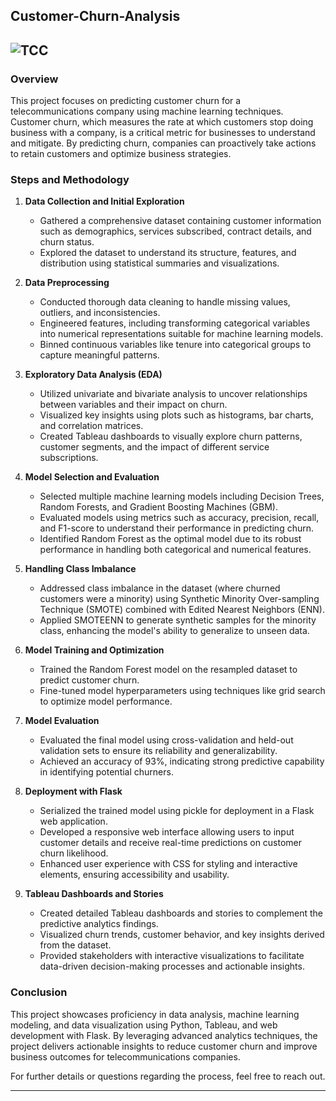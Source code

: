 ## Customer-Churn-Analysis

![TCC](https://github.com/ShivaNagaJyothi-Cherukuri/Teleco-Customer-Churn-Analysis/assets/125705831/05488a65-037b-4e3f-986e-7e989e5e3955)
--
### Overview
This project focuses on predicting customer churn for a telecommunications company using machine learning techniques. Customer churn, which measures the rate at which customers stop doing business with a company, is a critical metric for businesses to understand and mitigate. By predicting churn, companies can proactively take actions to retain customers and optimize business strategies.

### Steps and Methodology

1. **Data Collection and Initial Exploration**
   - Gathered a comprehensive dataset containing customer information such as demographics, services subscribed, contract details, and churn status.
   - Explored the dataset to understand its structure, features, and distribution using statistical summaries and visualizations.

2. **Data Preprocessing**
   - Conducted thorough data cleaning to handle missing values, outliers, and inconsistencies.
   - Engineered features, including transforming categorical variables into numerical representations suitable for machine learning models.
   - Binned continuous variables like tenure into categorical groups to capture meaningful patterns.

3. **Exploratory Data Analysis (EDA)**
   - Utilized univariate and bivariate analysis to uncover relationships between variables and their impact on churn.
   - Visualized key insights using plots such as histograms, bar charts, and correlation matrices.
   - Created Tableau dashboards to visually explore churn patterns, customer segments, and the impact of different service subscriptions.

4. **Model Selection and Evaluation**
   - Selected multiple machine learning models including Decision Trees, Random Forests, and Gradient Boosting Machines (GBM).
   - Evaluated models using metrics such as accuracy, precision, recall, and F1-score to understand their performance in predicting churn.
   - Identified Random Forest as the optimal model due to its robust performance in handling both categorical and numerical features.

5. **Handling Class Imbalance**
   - Addressed class imbalance in the dataset (where churned customers were a minority) using Synthetic Minority Over-sampling Technique (SMOTE) combined with Edited Nearest Neighbors (ENN).
   - Applied SMOTEENN to generate synthetic samples for the minority class, enhancing the model's ability to generalize to unseen data.

6. **Model Training and Optimization**
   - Trained the Random Forest model on the resampled dataset to predict customer churn.
   - Fine-tuned model hyperparameters using techniques like grid search to optimize model performance.

7. **Model Evaluation**
   - Evaluated the final model using cross-validation and held-out validation sets to ensure its reliability and generalizability.
   - Achieved an accuracy of 93%, indicating strong predictive capability in identifying potential churners.

8. **Deployment with Flask**
   - Serialized the trained model using pickle for deployment in a Flask web application.
   - Developed a responsive web interface allowing users to input customer details and receive real-time predictions on customer churn likelihood.
   - Enhanced user experience with CSS for styling and interactive elements, ensuring accessibility and usability.

9. **Tableau Dashboards and Stories**
   - Created detailed Tableau dashboards and stories to complement the predictive analytics findings.
   - Visualized churn trends, customer behavior, and key insights derived from the dataset.
   - Provided stakeholders with interactive visualizations to facilitate data-driven decision-making processes and actionable insights.

### Conclusion
This project showcases proficiency in data analysis, machine learning modeling, and data visualization using Python, Tableau, and web development with Flask. By leveraging advanced analytics techniques, the project delivers actionable insights to reduce customer churn and improve business outcomes for telecommunications companies.

For further details or questions regarding the process, feel free to reach out.

---
